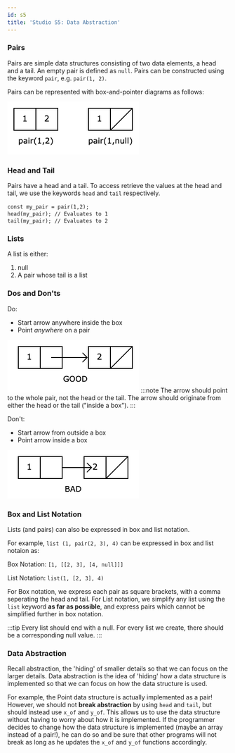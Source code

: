 ```yaml
---
id: s5
title: 'Studio S5: Data Abstraction'
---
```


### Pairs
Pairs are simple data structures consisting of two data elements, a head and a tail.
An empty pair is defined as `null`.
Pairs can be constructed using the keyword `pair`, e.g. `pair(1, 2)`.

Pairs can be represented with box-and-pointer diagrams as follows:

![](./s5media/1.png)

### Head and Tail
Pairs have a head and a tail. To access retrieve the values at the head and tail, we use the keywords `head` and `tail` respectively.
```
const my_pair = pair(1,2);
head(my_pair); // Evaluates to 1
tail(my_pair); // Evaluates to 2
```

### Lists
A list is either:
1. null
2. A pair whose tail is a list

### Dos and Don'ts
Do:
* Start arrow anywhere inside the box
* Point *anywhere* on a pair

![](./s5media/2.png)
:::note
The arrow should point to the whole pair, not the head or the tail. The arrow should originate from either the head or the tail ("inside a box").
:::

Don't:
* Start arrow from outside a box
* Point arrow inside a box

![](./s5media/3.png)

### Box and List Notation
Lists (and pairs) can also be expressed in box and list notation.

For example, `list (1, pair(2, 3), 4)` can be expressed in box and list notaion as:

Box Notation: `[1, [[2, 3], [4, null]]]`

List Notation: `list(1, [2, 3], 4)`

For Box notation, we express each pair as square brackets, with a comma seperating the head and tail.
For List notation, we simplify any list using the `list` keyword **as far as possible**, and express pairs which cannot be simplified further in box notation.

:::tip
Every list should end with a null. For every list we create, there should be a corresponding null value.
:::

### Data Abstraction
Recall abstraction, the 'hiding' of smaller details so that we can focus on the larger details. Data abstraction is the idea of 'hiding' how a data structure is implemented so that we can focus on how the data structure is used. 

For example, the Point data structure is actually implemented as a pair! However, we should not **break abstraction** by using `head` and `tail`, but should instead use `x_of` and `y_of`. This allows us to use the data structure without having to worry about how it is implemented. If the programmer decides to change how the data structure is implemented (maybe an array instead of a pair!), he can do so and be sure that other programs will not break as long as he updates the `x_of` and `y_of` functions accordingly.